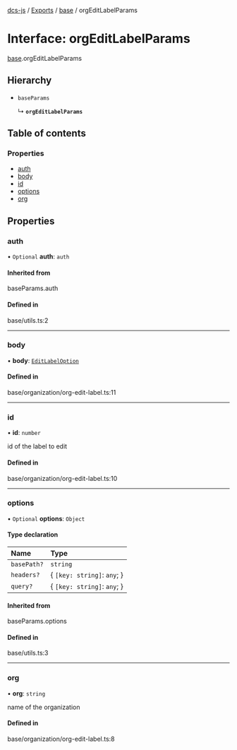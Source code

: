[dcs-js](../README.md) / [Exports](../modules.md) / [base](../modules/base.md) / orgEditLabelParams

# Interface: orgEditLabelParams

[base](../modules/base.md).orgEditLabelParams

## Hierarchy

- `baseParams`

  ↳ **`orgEditLabelParams`**

## Table of contents

### Properties

- [auth](base.orgEditLabelParams.md#auth)
- [body](base.orgEditLabelParams.md#body)
- [id](base.orgEditLabelParams.md#id)
- [options](base.orgEditLabelParams.md#options)
- [org](base.orgEditLabelParams.md#org)

## Properties

### <a id="auth" name="auth"></a> auth

• `Optional` **auth**: `auth`

#### Inherited from

baseParams.auth

#### Defined in

base/utils.ts:2

___

### <a id="body" name="body"></a> body

• **body**: [`EditLabelOption`](base.EditLabelOption.md)

#### Defined in

base/organization/org-edit-label.ts:11

___

### <a id="id" name="id"></a> id

• **id**: `number`

id of the label to edit

#### Defined in

base/organization/org-edit-label.ts:10

___

### <a id="options" name="options"></a> options

• `Optional` **options**: `Object`

#### Type declaration

| Name | Type |
| :------ | :------ |
| `basePath?` | `string` |
| `headers?` | { `[key: string]`: `any`;  } |
| `query?` | { `[key: string]`: `any`;  } |

#### Inherited from

baseParams.options

#### Defined in

base/utils.ts:3

___

### <a id="org" name="org"></a> org

• **org**: `string`

name of the organization

#### Defined in

base/organization/org-edit-label.ts:8
